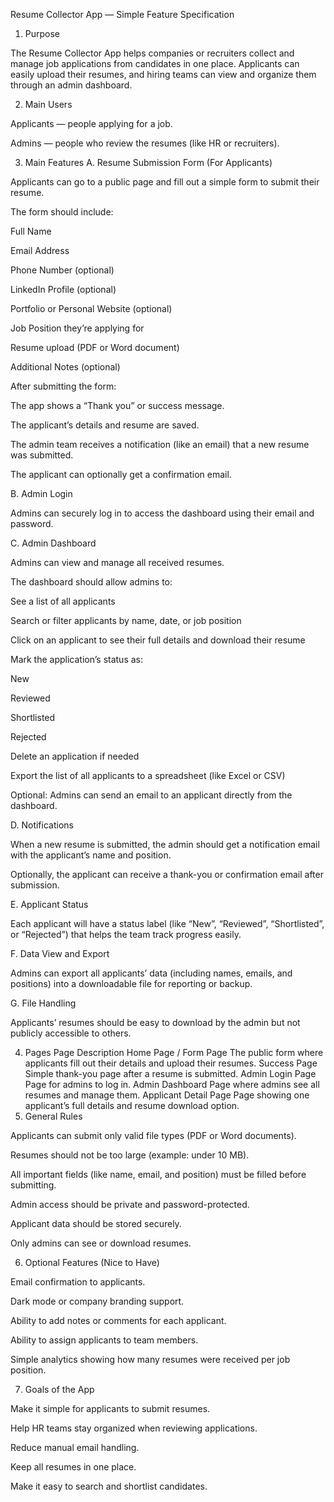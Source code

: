 Resume Collector App — Simple Feature Specification

1. Purpose

The Resume Collector App helps companies or recruiters collect and manage job applications from candidates in one place.
Applicants can easily upload their resumes, and hiring teams can view and organize them through an admin dashboard.

2. Main Users

Applicants — people applying for a job.

Admins — people who review the resumes (like HR or recruiters).

3. Main Features
   A. Resume Submission Form (For Applicants)

Applicants can go to a public page and fill out a simple form to submit their resume.

The form should include:

Full Name

Email Address

Phone Number (optional)

LinkedIn Profile (optional)

Portfolio or Personal Website (optional)

Job Position they’re applying for

Resume upload (PDF or Word document)

Additional Notes (optional)

After submitting the form:

The app shows a “Thank you” or success message.

The applicant’s details and resume are saved.

The admin team receives a notification (like an email) that a new resume was submitted.

The applicant can optionally get a confirmation email.

B. Admin Login

Admins can securely log in to access the dashboard using their email and password.

C. Admin Dashboard

Admins can view and manage all received resumes.

The dashboard should allow admins to:

See a list of all applicants

Search or filter applicants by name, date, or job position

Click on an applicant to see their full details and download their resume

Mark the application’s status as:

New

Reviewed

Shortlisted

Rejected

Delete an application if needed

Export the list of all applicants to a spreadsheet (like Excel or CSV)

Optional:
Admins can send an email to an applicant directly from the dashboard.

D. Notifications

When a new resume is submitted, the admin should get a notification email with the applicant’s name and position.

Optionally, the applicant can receive a thank-you or confirmation email after submission.

E. Applicant Status

Each applicant will have a status label (like “New”, “Reviewed”, “Shortlisted”, or “Rejected”) that helps the team track progress easily.

F. Data View and Export

Admins can export all applicants’ data (including names, emails, and positions) into a downloadable file for reporting or backup.

G. File Handling

Applicants’ resumes should be easy to download by the admin but not publicly accessible to others.

4. Pages
   Page Description
   Home Page / Form Page The public form where applicants fill out their details and upload their resumes.
   Success Page Simple thank-you page after a resume is submitted.
   Admin Login Page Page for admins to log in.
   Admin Dashboard Page where admins see all resumes and manage them.
   Applicant Detail Page Page showing one applicant’s full details and resume download option.
5. General Rules

Applicants can submit only valid file types (PDF or Word documents).

Resumes should not be too large (example: under 10 MB).

All important fields (like name, email, and position) must be filled before submitting.

Admin access should be private and password-protected.

Applicant data should be stored securely.

Only admins can see or download resumes.

6. Optional Features (Nice to Have)

Email confirmation to applicants.

Dark mode or company branding support.

Ability to add notes or comments for each applicant.

Ability to assign applicants to team members.

Simple analytics showing how many resumes were received per job position.

7. Goals of the App

Make it simple for applicants to submit resumes.

Help HR teams stay organized when reviewing applications.

Reduce manual email handling.

Keep all resumes in one place.

Make it easy to search and shortlist candidates.
